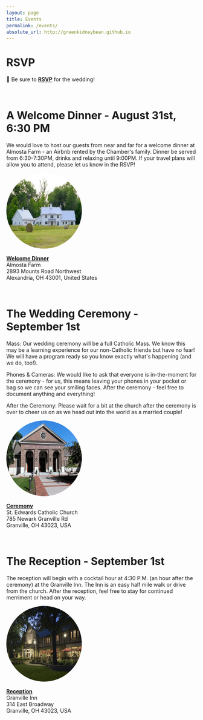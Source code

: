 ```yaml
---
layout: page
title: Events
permalink: /events/
absolute_url: http://greenkidneybean.github.io
---
```

# RSVP

:love_letter: Be sure to [**RSVP**](https://goo.gl/forms/RGrGnwHa3kyo434u1) for the wedding!

<p><img src="{{ '/assets/banners/banner_3.png' | prepend:site.baseurl }}" alt="" /></p>

# A Welcome Dinner - August 31st, 6:30 PM

We would love to host our guests from near and far for a welcome dinner  at Almosta Farm - an Airbnb rented by the Chamber's family.  Dinner be served  from 6:30-7:30PM, drinks and relaxing until 9:00PM. If your travel plans will allow you to attend, please let us know in the RSVP!

<a href="https://goo.gl/maps/SjZHjQVKSY42">
  <img class="centered-and-cropped" width="200" height="200" style="border-radius:50%" src="/assets/airbnb.jpeg">
</a>

[**Welcome Dinner**](https://goo.gl/maps/SjZHjQVKSY42)  
Almosta Farm  
2893 Mounts Road Northwest  
Alexandria, OH 43001, United States  

<p><img src="{{ '/assets/banners/banner_3.png' | prepend:site.baseurl }}" alt="" /></p>

# The Wedding Ceremony - September 1st

Mass: Our wedding ceremony will be a full Catholic Mass. We know this may be a learning experience for our non-Catholic friends but have no fear! We will have a program ready so you know exactly what's happening (and we do, too!).  

Phones & Cameras: We would like to ask that everyone is in-the-moment for the ceremony - for us, this means leaving your phones in your pocket or bag so we can see your smiling faces. After the ceremony - feel free to document anything and everything!  

After the Ceremony: Please wait for a bit at the church after the ceremony is over to cheer us on as we head out into the world as a married couple!  

<a href="https://goo.gl/maps/TBym3DFVSvT2">
  <img class="centered-and-cropped" width="200" height="200" style="border-radius:50%" src="/assets/st_edwards.jpg">
</a>

[**Ceremony**](https://goo.gl/maps/TBym3DFVSvT2)  
St. Edwards Catholic Church  
785 Newark Granville Rd  
Granville, OH 43023, USA  

<p><img src="{{ '/assets/banners/banner_3.png' | prepend:site.baseurl }}" alt="" /></p>

# The Reception - September 1st

The reception will begin with a cocktail hour at 4:30 P.M. (an hour after the ceremony) at the Granville Inn. The Inn is an easy half mile walk or drive from the church.  After the reception, feel free to stay for continued merriment or head on your way.

<a href="https://goo.gl/maps/cB3119F7HqL2">
  <img class="centered-and-cropped" width="200" height="200" style="border-radius:50%" src="/assets/granville_inn.jpeg">
</a>

[**Reception**](https://goo.gl/maps/cB3119F7HqL2)  
Granville Inn  
314 East Broadway  
Granville, OH 43023, USA  
